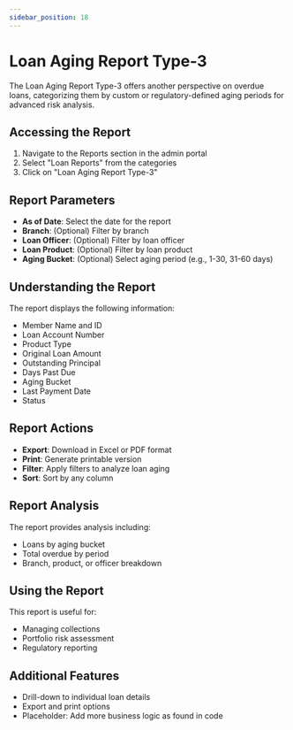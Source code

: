 ```yaml
---
sidebar_position: 18
---
```


# Loan Aging Report Type-3

The Loan Aging Report Type-3 offers another perspective on overdue loans, categorizing them by custom or regulatory-defined aging periods for advanced risk analysis.

## Accessing the Report

1. Navigate to the Reports section in the admin portal
2. Select "Loan Reports" from the categories
3. Click on "Loan Aging Report Type-3"

## Report Parameters

- **As of Date**: Select the date for the report
- **Branch**: (Optional) Filter by branch
- **Loan Officer**: (Optional) Filter by loan officer
- **Loan Product**: (Optional) Filter by loan product
- **Aging Bucket**: (Optional) Select aging period (e.g., 1-30, 31-60 days)

## Understanding the Report

The report displays the following information:

- Member Name and ID
- Loan Account Number
- Product Type
- Original Loan Amount
- Outstanding Principal
- Days Past Due
- Aging Bucket
- Last Payment Date
- Status

## Report Actions

- **Export**: Download in Excel or PDF format
- **Print**: Generate printable version
- **Filter**: Apply filters to analyze loan aging
- **Sort**: Sort by any column

## Report Analysis

The report provides analysis including:
- Loans by aging bucket
- Total overdue by period
- Branch, product, or officer breakdown

## Using the Report

This report is useful for:
- Managing collections
- Portfolio risk assessment
- Regulatory reporting

## Additional Features

- Drill-down to individual loan details
- Export and print options
- Placeholder: Add more business logic as found in code 